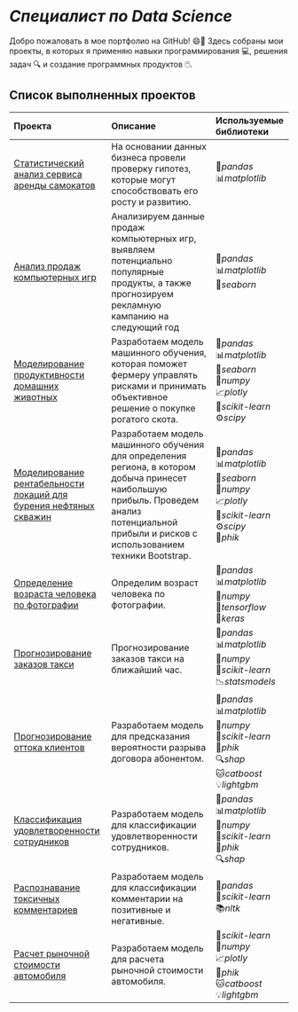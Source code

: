 # *Специалист по Data Science*

Добро пожаловать в мое портфолио на GitHub! 😄📂 Здесь собраны мои проекты, в которых я применяю навыки программирования 💻, решения задач 🔍 и создание программных продуктов 🖱️.
## Список выполненных проектов

| Проекта | Описание | Используемые библиотеки | 
| :---------------------- | :---------------------- | :---------------------- |
| [Статистический анализ сервиса аренды самокатов](Анализ_пользовательской_активности_сервиса_электросамокатов/) | На основании данных бизнеса провели проверку гипотез, которые могут способствовать его росту и развитию. | :panda_face:*pandas*<br>:bar_chart:*matplotlib* |
| [Анализ продаж компьютерных игр](Анализ_продаж_компьютерных_игр/) | Анализируем данные продаж компьютерных игр, выявляем потенциально популярные продукты, а также прогнозируем рекламную кампанию на следующий год | :panda_face:*pandas*<br>:bar_chart:*matplotlib*<br>:ocean:*seaborn* |
| [Моделирование продуктивности домашних животных](Моделирование_продуктивности_домашних_животных/) | Разработаем модель машинного обучения, которая поможет фермеру управлять рисками и принимать объективное решение о покупке рогатого скота. | :panda_face:*pandas*<br>:bar_chart:*matplotlib*<br>:ocean:*seaborn*<br>:1234:*numpy*<br>:chart_with_upwards_trend:*plotly*<br>:microscope:*scikit-learn*<br>:gear:*scipy* |
| [Моделирование рентабельности локаций для бурения нефтяных скважин](Моделирование_рентабельности_локаций_для_бурения_нефтяных_скважин/) | Разработаем модель машинного обучения для определения региона, в котором добыча принесет наибольшую прибыль. Проведем анализ потенциальной прибыли и рисков с использованием техники Bootstrap. | :panda_face:*pandas*<br>:bar_chart:*matplotlib*<br>:ocean:*seaborn*<br>:1234:*numpy*<br>:chart_with_upwards_trend:*plotly*<br>:microscope:*scikit-learn*<br>:gear:*scipy*<br>:triangular_ruler:*phik*|
| [Определение возраста человека по фотографии](Определение_возраста_человека_по_фотографии/) | Определим возраст человека по фотографии. | :panda_face:*pandas*<br>:bar_chart:*matplotlib*<br>:1234:*numpy*<br>:robot:*tensorflow*<br>:brain:*keras*|
| [Прогнозирование заказов такси](Прогнозирование_заказов_такси/) | Прогнозирование заказов такси на ближайший час. | :panda_face:*pandas*<br>:bar_chart:*matplotlib*<br>:1234:*numpy*<br>:microscope:*scikit-learn*<br>:chart_with_downwards_trend:*statsmodels*|
| [Прогнозирование оттока клиентов](Прогнозирование_оттока_клиентов/) | Разработаем модель для предсказания вероятности разрыва договора абонентом. | :panda_face:*pandas*<br>:bar_chart:*matplotlib*<br>:1234:*numpy*<br>:microscope:*scikit-learn*<br>:triangular_ruler:*phik*<br>:mag:*shap*<br>:cat:*catboost*<br>:bulb:*lightgbm*|
| [Классификация удовлетворенности сотрудников](Классификация_удовлетворенности_сотрудников/) | Разработаем модель для классификации удовлетворенности сотрудников. | :panda_face:*pandas*<br>:bar_chart:*matplotlib*<br>:1234:*numpy*<br>:microscope:*scikit-learn*<br>:triangular_ruler:*phik*<br>:mag:*shap*|
| [Распознавание токсичных комментариев](Распознавание_токсичных_комментариев/) | Разработаем модель для классификации комментарии на позитивные и негативные. | :panda_face:*pandas*<br>:microscope:*scikit-learn*<br>:books:*nltk*|
| [Расчет рыночной стоимости автомобиля](Расчет_рыночной_стоимости_автомобиля/) | Разработаем модель для расчета рыночной стоимости автомобиля. | :microscope:*scikit-learn*<br>:1234:*numpy*<br>:chart_with_upwards_trend:*plotly*<br>:triangular_ruler:*phik*<br>:cat:*catboost*<br>:bulb:*lightgbm*|
